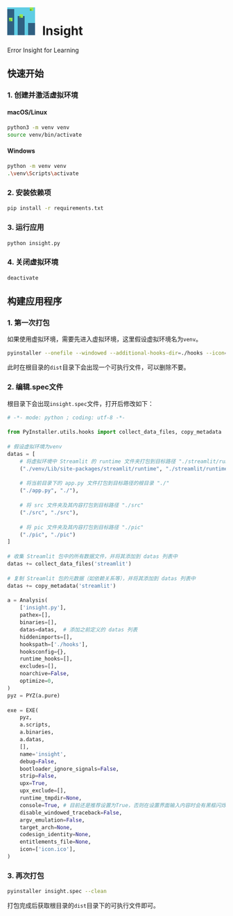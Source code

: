 # <img src="/pic/insight.png" alt="Insight Logo" style="width:64px;height:64px;margin-right:10px;"> Insight

Error Insight for Learning

## 快速开始

### 1. 创建并激活虚拟环境

#### macOS/Linux

```bash
python3 -m venv venv
source venv/bin/activate
```

#### Windows

```bash
python -m venv venv
.\venv\Scripts\activate
```

### 2. 安装依赖项

```bash
pip install -r requirements.txt
```

### 3. 运行应用

```bash
python insight.py
```

### 4. 关闭虚拟环境

```bash
deactivate
```

## 构建应用程序

### 1. 第一次打包

如果使用虚拟环境，需要先进入虚拟环境，这里假设虚拟环境名为`venv`。

```bash
pyinstaller --onefile --windowed --additional-hooks-dir=./hooks --icon=icon.ico insight.py --clean
```

此时在根目录的`dist`目录下会出现一个可执行文件，可以删除不要。

### 2. 编辑.spec文件

根目录下会出现`insight.spec`文件，打开后修改如下：

```python
# -*- mode: python ; coding: utf-8 -*-

from PyInstaller.utils.hooks import collect_data_files, copy_metadata

# 假设虚拟环境为venv
datas = [
    # 将虚拟环境中 Streamlit 的 runtime 文件夹打包到目标路径 "./streamlit/runtime"
    ("./venv/Lib/site-packages/streamlit/runtime", "./streamlit/runtime"),
    
    # 将当前目录下的 app.py 文件打包到目标路径的根目录 "./"
    ("./app.py", "./"),
    
    # 将 src 文件夹及其内容打包到目标路径 "./src"
    ("./src", "./src"),
    
    # 将 pic 文件夹及其内容打包到目标路径 "./pic"
    ("./pic", "./pic")
]

# 收集 Streamlit 包中的所有数据文件，并将其添加到 datas 列表中
datas += collect_data_files('streamlit')

# 复制 Streamlit 包的元数据（如依赖关系等），并将其添加到 datas 列表中
datas += copy_metadata('streamlit')

a = Analysis(
    ['insight.py'],
    pathex=[],
    binaries=[],
    datas=datas,  # 添加之前定义的 datas 列表
    hiddenimports=[],
    hookspath=['./hooks'],
    hooksconfig={},
    runtime_hooks=[],
    excludes=[],
    noarchive=False,
    optimize=0,
)
pyz = PYZ(a.pure)

exe = EXE(
    pyz,
    a.scripts,
    a.binaries,
    a.datas,
    [],
    name='insight',
    debug=False,
    bootloader_ignore_signals=False,
    strip=False,
    upx=True,
    upx_exclude=[],
    runtime_tmpdir=None,
    console=True, # 目前还是推荐设置为True，否则在设置界面输入内容时会有黑框闪烁
    disable_windowed_traceback=False,
    argv_emulation=False,
    target_arch=None,
    codesign_identity=None,
    entitlements_file=None,
    icon=['icon.ico'],
)
```

### 3. 再次打包

```bash
pyinstaller insight.spec --clean
```

打包完成后获取根目录的`dist`目录下的可执行文件即可。
